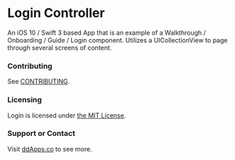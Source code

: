 # Login Controller
An iOS 10 / Swift 3 based App that is an example of a Walkthrough / Onboarding / Guide / Login component. Utilizes a UICollectionView to page through several screens of content.

### Contributing
See [CONTRIBUTING](CONTRIBUTING.md).

### Licensing
Login is licensed under [the MIT License](LICENSE).

### Support or Contact
Visit [ddApps.co](http://ddapps.co) to see more.